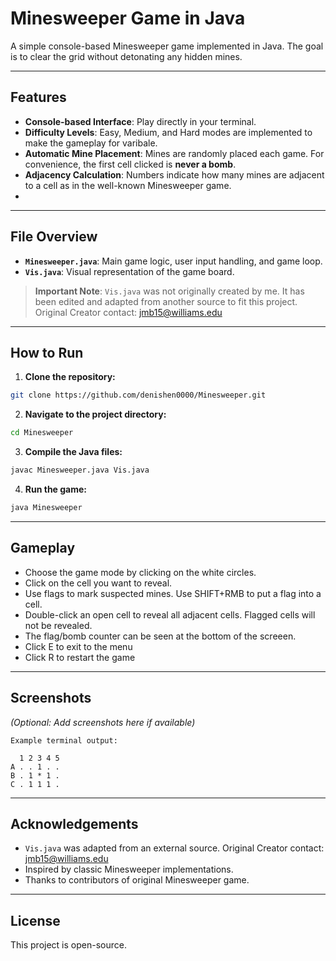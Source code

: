 # Minesweeper Game in Java

A simple console-based Minesweeper game implemented in Java. The goal is to clear the grid without detonating any hidden mines.

---

## Features

- **Console-based Interface**: Play directly in your terminal.
- **Difficulty Levels**: Easy, Medium, and Hard modes are implemented to make the gameplay for varibale.
- **Automatic Mine Placement**: Mines are randomly placed each game. For convenience, the first cell clicked is **never a bomb**.
- **Adjacency Calculation**: Numbers indicate how many mines are adjacent to a cell as in the well-known Minesweeper game.
- 
---

## File Overview

- **`Minesweeper.java`**: Main game logic, user input handling, and game loop.
- **`Vis.java`**: Visual representation of the game board.

> **Important Note**: `Vis.java` was not originally created by me. It has been edited and adapted from another source to fit this project. Original Creator contact: jmb15@williams.edu

---

## How to Run

1. **Clone the repository:**

```bash
git clone https://github.com/denishen0000/Minesweeper.git
```

2. **Navigate to the project directory:**

```bash
cd Minesweeper
```

3. **Compile the Java files:**

```bash
javac Minesweeper.java Vis.java
```

4. **Run the game:**

```bash
java Minesweeper
```

---

## Gameplay

- Choose the game mode by clicking on the white circles.
- Click on the cell you want to reveal.
- Use flags to mark suspected mines. Use SHIFT+RMB to put a flag into a cell.
- Double-click an open cell to reveal all adjacent cells. Flagged cells will not be revealed.
- The flag/bomb counter can be seen at the bottom of the screeen.
- Click E to exit to the menu 
- Click R to restart the game

---

## Screenshots

*(Optional: Add screenshots here if available)*  

```
Example terminal output:

  1 2 3 4 5
A . . 1 . .
B . 1 * 1 .
C . 1 1 1 .
```

---

## Acknowledgements

- `Vis.java` was adapted from an external source. Original Creator contact: jmb15@williams.edu
- Inspired by classic Minesweeper implementations.
- Thanks to contributors of original Minesweeper game.
---

## License

This project is open-source.

